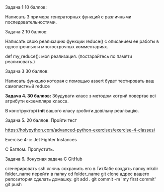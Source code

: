 Задача 1 10 баллов:

Написать 3 примера генераторных функций с различными последовательностями.



Задача 2 10 баллов:

Написать свою реализацию функции reduce() с описанием ее работы в однострочных и многострочных комментариях.

def my_reduce(): моя реализация. (постарайтесь по памяти реализовать.)



Задача 3 30 баллов:

Написать функцию которая с помощью assert будет тестировать ваш самопистный reduce



**Задача 4. 30 баллов:** 
Збудувати класс з методом котрий повертає всі атрибути єкземпляра класса.

В конструкторі __init__ вашого класу зробити довільну реалізацію.




Задача 5. 20 баллов. Пройти тест

https://holypython.com/advanced-python-exercises/exercise-4-classes/

Exercise 4-c: Jet Fighter Instances 

C Баглом. Пропустить.



Задача 6. бонусная задача C GitHub





сгенерировать ssh ключь
сохранить его в ГитХабе
создать папку mkdir folder_name
перейти в папку cd folder_name
git clone адрес вашего репозитория
сделать домашку.
git add . 
git commit -m 'my first commit'
git push
